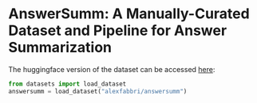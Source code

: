 
# AnswerSumm: A Manually-Curated Dataset and Pipeline for Answer Summarization

The huggingface version of the dataset can be accessed [here](https://huggingface.co/datasets/alexfabbri/answersumm):</br>

```python
from datasets import load_dataset
answersumm = load_dataset("alexfabbri/answersumm")

```



